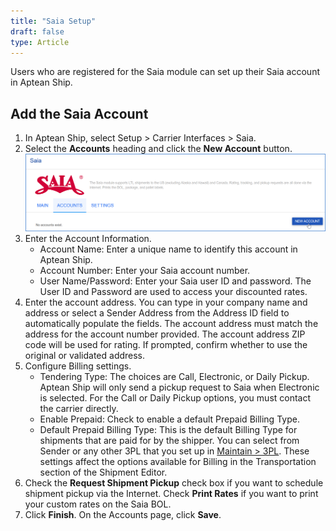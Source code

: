 ```yaml
---
title: "Saia Setup"
draft: false
type: Article
---
```


Users who are registered for the Saia module can set up their Saia account in Aptean Ship.
## Add the Saia Account


1. In Aptean Ship, select Setup > Carrier Interfaces > Saia.
2. Select the **Accounts** heading and click the **New Account** button.
![](assets/images/aptean-ship-saia-1.png)
3. Enter the Account Information.
	* Account Name: Enter a unique name to identify this account in Aptean Ship.
	* Account Number: Enter your Saia account number.
	* User Name/Password: Enter your Saia user ID and password. The User ID and Password are used to access your discounted rates.
4. Enter the account address. You can type in your company name and address or select a Sender Address from the Address ID field to automatically populate the fields. The account address must match the address for the account number provided. The account address ZIP code will be used for rating.
If prompted, confirm whether to use the original or validated address.
5. Configure Billing settings.
	* Tendering Type: The choices are Call, Electronic, or Daily Pickup. Aptean Ship will only send a pickup request to Saia when Electronic is selected. For the Call or Daily Pickup options, you must contact the carrier directly.
	* Enable Prepaid: Check to enable a default Prepaid Billing Type.
	* Default Prepaid Billing Type: This is the default Billing Type for shipments that are paid for by the shipper. You can select from Sender or any other 3PL that you set up in [Maintain > 3PL](3pl-overview.md). These settings affect the options available for Billing in the Transportation section of the Shipment Editor.
6. Check the **Request Shipment Pickup** check box if you want to schedule shipment pickup via the Internet. Check **Print Rates** if you want to print your custom rates on the Saia BOL.
7. Click **Finish**. On the Accounts page, click **Save**.


